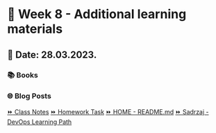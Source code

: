 # 📖 Week 8 - Additional learning materials
## 📅 Date: 28.03.2023.

### 📚 Books

### 🌐 Blog Posts


[:fast_forward: Class Notes](/devops-mentorship-program/04-april/week-9-110423/00-class-notes.md)
[:fast_forward: Homework Task](/devops-mentorship-program/04-april/week-9-110423/01-homework.md)
[:fast_forward: HOME - README.md](../../../README.md)
[:fast_forward: Sadrzaj - DevOps Learning Path](../../../table-of-contents.md)

